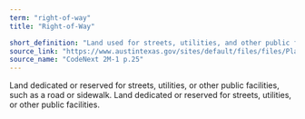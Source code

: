 ```yaml
---
term: "right-of-way"
title: "Right-of-Way"

short_definition: "Land used for streets, utilities, and other public facilities such as a roads or sidewalks."
source_link: "https://www.austintexas.gov/sites/default/files/files/Planning/CodeNEXT/ALDC_PRD_23_LandDevelopmentCode_Combined_2017_0130_web.pdf"
source_name: "CodeNext 2M-1 p.25"
---
```

Land dedicated or reserved for streets, utilities, or other public facilities, such as a road or sidewalk.
Land dedicated or reserved for streets, utilities, or other public  facilities.
